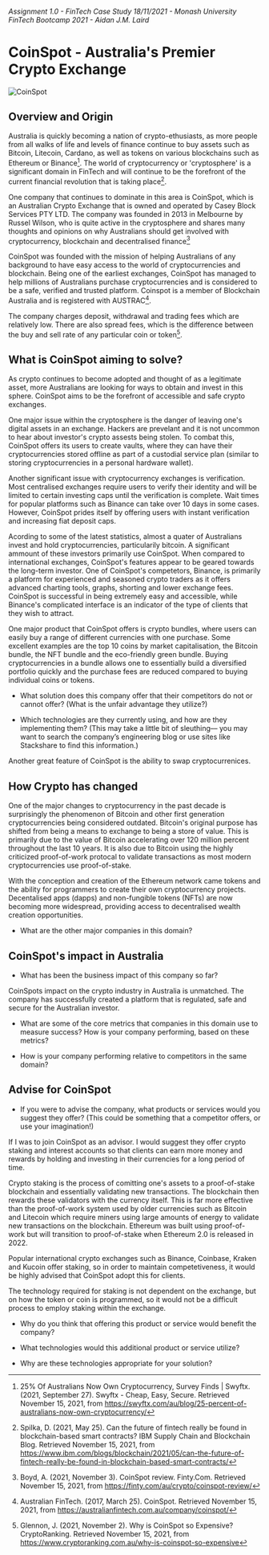 ###### Assignment 1.0 - FinTech Case Study 18/11/2021 - Monash University FinTech Bootcamp 2021 - Aidan J.M. Laird

# CoinSpot - Australia's Premier Crypto Exchange

![CoinSpot](https://user-images.githubusercontent.com/80402302/142199022-00a20508-a6cc-44a5-8f03-6214b3f56c8b.png)

## Overview and Origin

Australia is quickly becoming a nation of crypto-ethusiasts, as more people from all walks of life and levels of finance continue to buy assets such as Bitcoin, Litecoin, Cardano, as well as tokens on various blockchains such as Ethereum or Binance[^1]. The world of cryptocurrency or 'cryptosphere' is a significant domain in FinTech and will continue to be the forefront of the current financial revolution that is taking place[^2].
[^1]: 25% Of Australians Now Own Cryptocurrency, Survey Finds | Swyftx. (2021, September 27). Swyftx - Cheap, Easy, Secure. Retrieved November 15, 2021, from https://swyftx.com/au/blog/25-percent-of-australians-now-own-cryptocurrency/
[^2]: Spilka, D. (2021, May 25). Can the future of fintech really be found in blockchain-based smart contracts? IBM Supply Chain and Blockchain Blog. Retrieved November 15, 2021, from https://www.ibm.com/blogs/blockchain/2021/05/can-the-future-of-fintech-really-be-found-in-blockchain-based-smart-contracts/


One company that continues to dominate in this area is CoinSpot, which is an Australian Crypto Exchange that is owned and operated by Casey Block Services PTY LTD. The company was founded in 2013 in Melbourne by Russel Wilson, who is quite active in the cryptosphere and shares many thoughts and opinions on why Australians should get involved with cryptocurrency, blockchain and decentralised finance[^3]
[^3]: Boyd, A. (2021, November 3). CoinSpot review. Finty.Com. Retrieved November 15, 2021, from https://finty.com/au/crypto/coinspot-review/

CoinSpot was founded with the mission of helping Australians of any background to have easy access to the world of cryptocurrencies and blockchain. Being one of the earliest exchanges, CoinSpot has managed to help millions of Australians purchase cryptocurrencies and is considered to be a safe, verified and trusted platform. Coinspot is a member of Blockchain Australia and is registered with AUSTRAC[^4].
[^4]: Australian FinTech. (2017, March 25). CoinSpot. Retrieved November 15, 2021, from https://australianfintech.com.au/company/coinspot/

The company charges deposit, withdrawal and trading fees which are relatively low. There are also spread fees, which is the difference between the buy and sell rate of any particular coin or token[^5]. 
[^5]: Glennon, J. (2021, November 2). Why is CoinSpot so Expensive? CryptoRanking. Retrieved November 15, 2021, from https://www.cryptoranking.com.au/why-is-coinspot-so-expensive


## What is CoinSpot aiming to solve? 

As crypto continues to become adopted and thought of as a legitimate asset, more Australians are looking for ways to obtain and invest in this sphere. CoinSpot aims to be the forefront of accessible and safe crypto exchanges. 

One major issue within the cryptosphere is the danger of leaving one's digital assets in an exchange. Hackers are prevelant and it is not uncommon to hear about investor's crypto assests being stolen. To combat this, CoinSpot offers its users to create vaults, where they can have their cryptocurrencies stored offline as part of a custodial service plan (similar to storing cryptocurrencies in a personal hardware wallet). 

Another significant issue with cryptocurrency exchanges is verification. Most centralised exchanges require users to verify their identity and will be limited to certain investing caps until the verification is complete. Wait times for popular platforms such as Binance can take over 10 days in some cases. However, CoinSpot prides itself by offering users with instant verification and increasing fiat deposit caps. 

Acording to some of the latest statistics, almost a quater of Australians invest and hold cryptocurrencies, particularily bitcoin. A significant ammount of these investors primarily use CoinSpot. When compared to international exchanges, CoinSpot's features appear to be geared towards the long-term investor. One of CoinSpot's competetors, Binance, is primarily a platform for experienced and seasoned crypto traders as it offers advanced charting tools, graphs, shorting and lower exchange fees. CoinSpot is successful in being extremely easy and accessible, while Binance's complicated interface is an indicator of the type of clients that they wish to attract. 

One major product that CoinSpot offers is crypto bundles, where users can easily buy a range of different currencies with one purchase. Some excellent examples are the top 10 coins by market capitalisation, the Bitcoin bundle, the NFT bundle and the eco-friendly green bundle. Buying cryptocurrencies in a bundle allows one to essentially build a diversified portfolio quickly and the purchase fees are reduced compared to buying individual coins or tokens. 

* What solution does this company offer that their competitors do not or cannot offer? (What is the unfair advantage they utilize?)

* Which technologies are they currently using, and how are they implementing them? (This may take a little bit of sleuthing–– you may want to search the company’s engineering blog or use sites like Stackshare to find this information.)

Another great feature of CoinSpot is the ability to swap cryptocurrenices. 



## How Crypto has changed

One of the major changes to cryptocurrency in the past decade is surprisingly the phenomenon of Bitcoin and other first generation cryptocurrencies being considered outdated. Bitcoin's original purpose has shifted from being a means to exchange to being a store of value. This is primarily due to the value of Bitcoin accelerating over 120 million percent throughout the last 10 years. It is also due to Bitcoin using the highly criticized proof-of-work protocal to validate transactions as most modern cryptocurrencies use proof-of-stake. 

With the conception and creation of the Ethereum network came tokens and the ability for programmers to create their own cryptocurrency projects. Decentalised apps (dapps) and non-fungible tokens (NFTs) are now becoming more widespread, providing access to decentralised wealth creation opportunities. 

* What are the other major companies in this domain?

## CoinSpot's impact in Australia
* What has been the business impact of this company so far?

CoinSpots impact on the crypto industry in Australia is unmatched. The company has successfully created a platform that is regulated, safe and secure for the Australian investor. 

* What are some of the core metrics that companies in this domain use to measure success? How is your company performing, based on these metrics?



* How is your company performing relative to competitors in the same domain?

## Advise for CoinSpot 

* If you were to advise the company, what products or services would you suggest they offer? (This could be something that a competitor offers, or use your imagination!)

If I was to join CoinSpot as an advisor. I would suggest they offer crypto staking and interest accounts so that clients can earn more money and rewards by holding and investing in their currencies for a long period of time.

Crypto staking is the process of comitting one's assets to a proof-of-stake blockchain and essentially validating new transactions. The blockchain then rewards these validators with the currency itself. This is far more effective than the proof-of-work system used by older currencies such as Bitcoin and Litecoin which require miners using large amounts of energy to validate new transactions on the blockchain. Ethereum was built using proof-of-work but will transition to proof-of-stake when Ethereum 2.0 is released in 2022. 

Popular international crypto exchanges such as Binance, Coinbase, Kraken and Kucoin offer staking, so in order to maintain competetiveness, it would be highly advised that CoinSpot adopt this for clients. 

The technology required for staking is not dependent on the exchange, but on how the token or coin is programmed, so it would not be a difficult process to employ staking within the exchange. 


* Why do you think that offering this product or service would benefit the company?

* What technologies would this additional product or service utilize?

* Why are these technologies appropriate for your solution?




